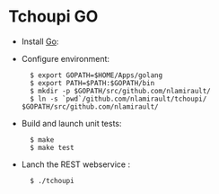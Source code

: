 # Tchoupi GO

* Install [Go](http://golang.org):

* Configure environment:

        $ export GOPATH=$HOME/Apps/golang
		$ export PATH=$PATH:$GOPATH/bin
		$ mkdir -p $GOPATH/src/github.com/nlamirault/
		$ ln -s `pwd`/github.com/nlamirault/tchoupi/ $GOPATH/src/github.com/nlamirault/

* Build and launch unit tests:

        $ make
		$ make test

* Lanch the REST webservice :

        $ ./tchoupi
